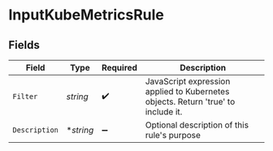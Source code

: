 # InputKubeMetricsRule


## Fields

| Field                                                                             | Type                                                                              | Required                                                                          | Description                                                                       |
| --------------------------------------------------------------------------------- | --------------------------------------------------------------------------------- | --------------------------------------------------------------------------------- | --------------------------------------------------------------------------------- |
| `Filter`                                                                          | *string*                                                                          | :heavy_check_mark:                                                                | JavaScript expression applied to Kubernetes objects. Return 'true' to include it. |
| `Description`                                                                     | **string*                                                                         | :heavy_minus_sign:                                                                | Optional description of this rule's purpose                                       |